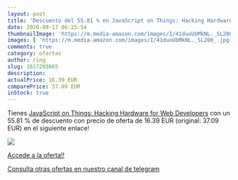 ```yaml
---
layout: post
title: 'Descuento del 55.81 % en JavaScript on Things: Hacking Hardware f'
date: 2020-09-17 06:25:54
thumbnailImage: 'https://m.media-amazon.com/images/I/41duoUbMkNL._SL200_.jpg'
images: [ 'https://m.media-amazon.com/images/I/41duoUbMkNL._SL200_.jpg' ]
comments: true
category: ofertas
author: ring
slug: 1617293865
description:
actualPrice: 16.39 EUR
comparePrice: 37.09 EUR
inStock: true
---
```


Tienes [JavaScript on Things: Hacking Hardware for Web Developers](https://www.amazon.com/dp/1617293865/?tag=redken08-20) con un 55.81 % de descuento con precio de oferta de 16.39 EUR (original: 37.09 EUR) en el siguiente enlace!

[![](https://m.media-amazon.com/images/I/41duoUbMkNL._SL200_.jpg)](https://www.amazon.com/dp/1617293865/?tag=redken08-20)

[Accede a la oferta!!](https://www.amazon.com/dp/1617293865/?tag=redken08-20)

[Consulta otras ofertas en nuestro canal de telegram](https://t.me/s/ofertas25)
